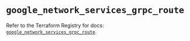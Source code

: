 # `google_network_services_grpc_route`

Refer to the Terraform Registry for docs: [`google_network_services_grpc_route`](https://registry.terraform.io/providers/hashicorp/google-beta/6.36.1/docs/resources/google_network_services_grpc_route).
